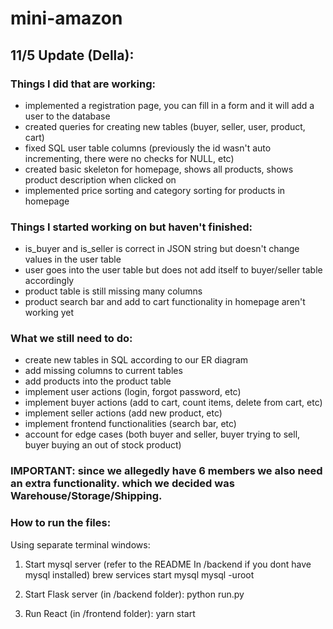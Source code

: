 # mini-amazon

## 11/5 Update (Della):

### Things I did that are working:
* implemented a registration page, you can fill in a form and it will add a user to the database
* created queries for creating new tables (buyer, seller, user, product, cart)
* fixed SQL user table columns (previously the id wasn't auto incrementing, there were no checks for NULL, etc)
* created basic skeleton for homepage, shows all products, shows product description when clicked on
* implemented price sorting and category sorting for products in homepage

### Things I started working on but haven't finished:
* is_buyer and is_seller is correct in JSON string but doesn't change values in the user table
* user goes into the user table but does not add itself to buyer/seller table accordingly
* product table is still missing many columns
* product search bar and add to cart functionality in homepage aren't working yet

### What we still need to do:
* create new tables in SQL according to our ER diagram
* add missing columns to current tables
* add products into the product table
* implement user actions (login, forgot password, etc)
* implement buyer actions (add to cart, count items, delete from cart, etc)
* implement seller actions (add new product, etc)
* implement frontend functionalities (search bar, etc)
* account for edge cases (both buyer and seller, buyer trying to sell, buyer buying an out of stock product)

### IMPORTANT: since we allegedly have 6 members we also need an extra functionality. which we decided was Warehouse/Storage/Shipping.  


### How to run the files:
Using separate terminal windows:

1. Start mysql server (refer to the README In /backend if you dont have mysql installed)
        brew services start mysql
        mysql -uroot

2. Start Flask server (in /backend folder):
        python run.py

3. Run React (in /frontend folder):
        yarn start
 





